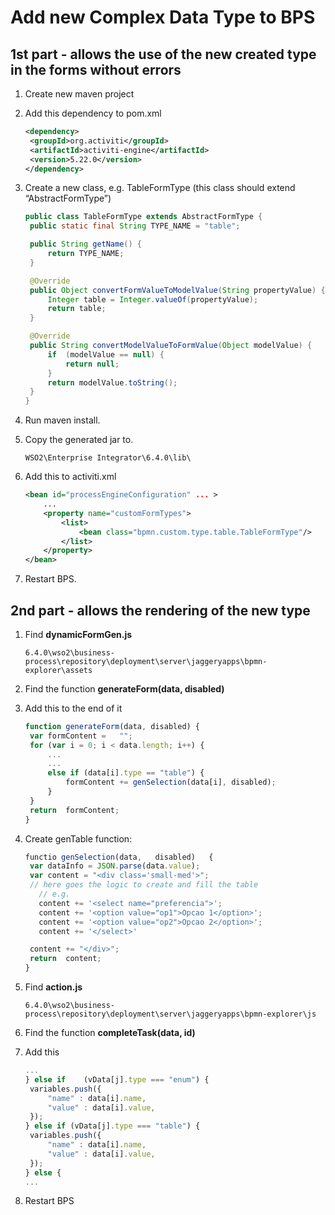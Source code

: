 # Add new Complex Data Type to BPS

## 1st part - allows the use of the new created type in the forms without errors

1. Create new maven project

2. Add this dependency to pom.xml

   ```xml
   <dependency>
   	<groupId>org.activiti</groupId>
   	<artifactId>activiti-engine</artifactId>
   	<version>5.22.0</version>
   </dependency>
   ```

3. Create a new class, e.g. TableFormType (this class should extend “AbstractFormType”)

   ```java
   public class TableFormType extends AbstractFormType {
   	public static final String TYPE_NAME = "table";
   
   	public String getName() {
   		return TYPE_NAME;
   	}
   
   	@Override
   	public Object convertFormValueToModelValue(String propertyValue) {
   		Integer table = Integer.valueOf(propertyValue);
   		return table;
   	}
   
   	@Override
   	public String convertModelValueToFormValue(Object modelValue) {
   		if	(modelValue	== null) {
   			return null;
   		}
   		return modelValue.toString();
   	}
   }
   ```

4. Run maven install.

5. Copy the generated jar to.

   ```
   WSO2\Enterprise Integrator\6.4.0\lib\
   ```

6. Add this to activiti.xml

   ```xml
   <bean id="processEngineConfiguration" ... >
       ...
       <property name="customFormTypes">
           <list>
               <bean class="bpmn.custom.type.table.TableFormType"/>
           </list>
       </property>
   </bean>
   ```

7. Restart BPS.

## 2nd part - allows the rendering of the new type

1. Find **dynamicFormGen.js**

   ```
   6.4.0\wso2\business-process\repository\deployment\server\jaggeryapps\bpmn-explorer\assets
   ```

2. Find the function **generateForm(data, disabled)**

3. Add this to the end of it

   ```javascript
   function generateForm(data, disabled) {
   	var	formContent	=	"";
   	for	(var i = 0; i < data.length; i++) {
   		...
   		...
   		else if	(data[i].type == "table") {
   			formContent	+= genSelection(data[i], disabled);
   		}
   	}
   	return	formContent;
   }
   ```

4. Create genTable function:

   ```javascript
   functio genSelection(data,	disabled)	{
   	var dataInfo = JSON.parse(data.value);
   	var	content	= "<div class='small-med'>";
   	// here goes the logic to create and fill the table
      // e.g.
      content += '<select name="preferencia">';
      content += '<option value="op1">Opcao 1</option>';
      content += '<option value="op2">Opcao 2</option>';
      content += '</select>'

   	content	+= "</div>";
   	return	content;
   }
   ```

5. Find **action.js**

   ```
   6.4.0\wso2\business-process\repository\deployment\server\jaggeryapps\bpmn-explorer\js
   ```

6. Find the function **completeTask(data, id)**

7. Add this 

   ```javascript
   ...
   } else if	(vData[j].type === "enum") {
   	variables.push({
   		"name" : data[i].name,
   		"value" : data[i].value,
   	});
   } else if (vData[j].type === "table") {
   	variables.push({
   		"name" : data[i].name,
   		"value"	: data[i].value,
   	});
   } else {
   ...
   ```

8. Restart BPS